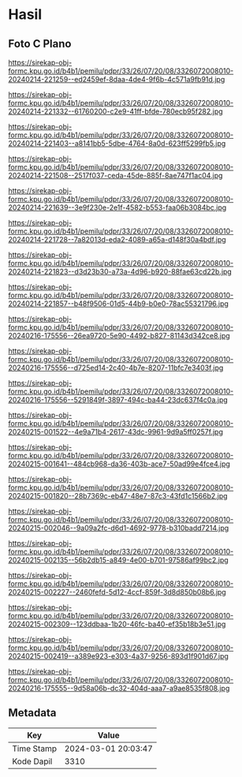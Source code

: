 # Hasil

## Foto C Plano

https://sirekap-obj-formc.kpu.go.id/b4b1/pemilu/pdpr/33/26/07/20/08/3326072008010-20240214-221259--ed2459ef-8daa-4de4-9f6b-4c571a9fb91d.jpg

https://sirekap-obj-formc.kpu.go.id/b4b1/pemilu/pdpr/33/26/07/20/08/3326072008010-20240214-221332--61760200-c2e9-41ff-bfde-780ecb95f282.jpg

https://sirekap-obj-formc.kpu.go.id/b4b1/pemilu/pdpr/33/26/07/20/08/3326072008010-20240214-221403--a8141bb5-5dbe-4764-8a0d-623ff5299fb5.jpg

https://sirekap-obj-formc.kpu.go.id/b4b1/pemilu/pdpr/33/26/07/20/08/3326072008010-20240214-221508--2517f037-ceda-45de-885f-8ae747f1ac04.jpg

https://sirekap-obj-formc.kpu.go.id/b4b1/pemilu/pdpr/33/26/07/20/08/3326072008010-20240214-221639--3e9f230e-2e1f-4582-b553-faa06b3084bc.jpg

https://sirekap-obj-formc.kpu.go.id/b4b1/pemilu/pdpr/33/26/07/20/08/3326072008010-20240214-221728--7a82013d-eda2-4089-a65a-d148f30a4bdf.jpg

https://sirekap-obj-formc.kpu.go.id/b4b1/pemilu/pdpr/33/26/07/20/08/3326072008010-20240214-221823--d3d23b30-a73a-4d96-b920-88fae63cd22b.jpg

https://sirekap-obj-formc.kpu.go.id/b4b1/pemilu/pdpr/33/26/07/20/08/3326072008010-20240214-221857--b48f9506-01d5-44b9-b0e0-78ac55321796.jpg

https://sirekap-obj-formc.kpu.go.id/b4b1/pemilu/pdpr/33/26/07/20/08/3326072008010-20240216-175556--26ea9720-5e90-4492-b827-81143d342ce8.jpg

https://sirekap-obj-formc.kpu.go.id/b4b1/pemilu/pdpr/33/26/07/20/08/3326072008010-20240216-175556--d725ed14-2c40-4b7e-8207-11bfc7e3403f.jpg

https://sirekap-obj-formc.kpu.go.id/b4b1/pemilu/pdpr/33/26/07/20/08/3326072008010-20240216-175556--5291849f-3897-494c-ba44-23dc637f4c0a.jpg

https://sirekap-obj-formc.kpu.go.id/b4b1/pemilu/pdpr/33/26/07/20/08/3326072008010-20240215-001522--4e9a71b4-2617-43dc-9961-9d9a5ff0257f.jpg

https://sirekap-obj-formc.kpu.go.id/b4b1/pemilu/pdpr/33/26/07/20/08/3326072008010-20240215-001641--484cb968-da36-403b-ace7-50ad99e4fce4.jpg

https://sirekap-obj-formc.kpu.go.id/b4b1/pemilu/pdpr/33/26/07/20/08/3326072008010-20240215-001820--28b7369c-eb47-48e7-87c3-43fd1c1566b2.jpg

https://sirekap-obj-formc.kpu.go.id/b4b1/pemilu/pdpr/33/26/07/20/08/3326072008010-20240215-002046--9a09a2fc-d6d1-4692-9778-b310badd7214.jpg

https://sirekap-obj-formc.kpu.go.id/b4b1/pemilu/pdpr/33/26/07/20/08/3326072008010-20240215-002135--56b2db15-a849-4e00-b701-97586af99bc2.jpg

https://sirekap-obj-formc.kpu.go.id/b4b1/pemilu/pdpr/33/26/07/20/08/3326072008010-20240215-002227--2460fefd-5d12-4ccf-859f-3d8d850b08b6.jpg

https://sirekap-obj-formc.kpu.go.id/b4b1/pemilu/pdpr/33/26/07/20/08/3326072008010-20240215-002309--123ddbaa-1b20-46fc-ba40-ef35b18b3e51.jpg

https://sirekap-obj-formc.kpu.go.id/b4b1/pemilu/pdpr/33/26/07/20/08/3326072008010-20240215-002419--a389e923-e303-4a37-9256-893d1f901d67.jpg

https://sirekap-obj-formc.kpu.go.id/b4b1/pemilu/pdpr/33/26/07/20/08/3326072008010-20240216-175555--9d58a06b-dc32-404d-aaa7-a9ae8535f808.jpg


## Metadata

| Key        | Value               |
| ---------- | ------------------- |
| Time Stamp | 2024-03-01 20:03:47 |
| Kode Dapil | 3310                |



